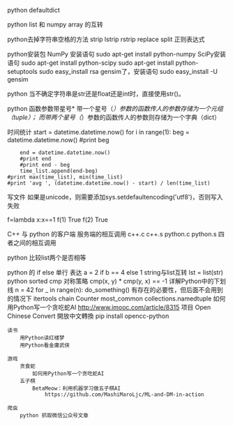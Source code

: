 python
    defaultdict

python list 和 numpy array 的互转

python去掉字符串空格的方法
    strip lstrip rstrip
    replace
    split
    正则表达式
    
python安装包
    NumPy 安装语句 sudo apt-get install python-numpy
    SciPy安装语句 sudo apt-get install python-scipy
    sudo apt-get install python-setuptools
    sudo easy_install rsa
    gensim了，安装语句 sudo easy_install -U gensim

python 当不确定字符串是str还是float还是int时，直接使用str()。

python 函数参数带星号*
    带一个星号（*）参数的函数传人的参数存储为一个元组（tuple）；
    而带两个星号（*）参数的函数传人的参数则存储为一个字典（dict）

时间统计
    start = datetime.datetime.now()
    for i in range(1):
        beg = datetime.datetime.now()
        #print beg
        
        end = datetime.datetime.now()
        #print end
        #print end - beg
        time_list.append(end-beg)
    #print max(time_list), min(time_list)
    #print 'avg ', (datetime.datetime.now() - start) / len(time_list)

写文件 
    如果是unicode，则需要添加sys.setdefaultencoding('utf8')，否则写入失败

f=lambda x:x==1
    f(1)    True
    f(2)    True


C++ 与 python 的客户端 服务端的相互调用
c++.c c++.s
python.c python.s
四者之间的相互调用

python 比较list两个是否相等

python 的 if else 单行 表达
    a = 2 if b == 4 else 1
string与list互转
    lst = list(str)
python sorted cmp 对称策略
    cmp(x, y) * cmp(y, x) == -1
详解Python中的下划线
    n = 42 
    for _ in range(n): 
        do_something()
    有存在的必要性，但后面不会用到的情况下
itertools chain
Counter most_common
collections.namedtuple
如何用Python写一个贪吃蛇AI
    http://www.imooc.com/article/8315
项目
    Open Chinese Convert 開放中文轉換
        pip install opencc-python
        
    读书
        用Python读红楼梦
        用Python看金庸武侠
        
    游戏
        贪食蛇
            如何用Python写一个贪吃蛇AI
        五子棋
            BetaMeow：利用机器学习做五子棋AI
                https://github.com/MashiMaroLjc/ML-and-DM-in-action
    
    爬虫
        python 抓取微信公众号文章



